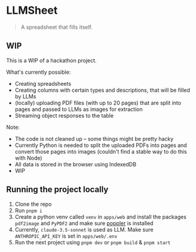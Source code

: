 # LLMSheet

> A spreadsheet that fills itself.


## WIP

This is a WIP of a hackathon project. 


What's currently possible:
- Creating spreadsheets
- Creating columns with certain types and descriptions, that will be filled by LLMs
- (locally) uploading PDF files (with up to 20 pages) that are split into pages and passed to LLMs as images for extraction
- Streaming object responses to the table

Note:
- The code is not cleaned up – some things might be pretty hacky
- Currently Python is needed to split the uploaded PDFs into pages and convert those pages into images (couldn't find a stable way to do this with Node)
- All data is stored in the browser using IndexedDB
- WIP



## Running the project locally

1. Clone the repo
2. Run `pnpm i`
3. Create a python venv called `venv` in `apps/web` and install the packages `pdf2image` and `PyPDF2` and make sure [poppler](https://poppler.freedesktop.org/) is installed
4. Currently, `claude-3.5-sonnet` is used as LLM. Make sure `ANTHROPIC_API_KEY` is set in `apps/web/.env` 
5. Run the next project using `pnpm dev` or `pnpm build` & `pnpm start` 
